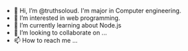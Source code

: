 - 👋 Hi, I’m @truthsoloud. I'm major in Computer engineering.
- 👀 I’m interested in web programming.
- 🌱 I’m currently learning about Node.js
- 💞️ I’m looking to collaborate on ...
- 📫 How to reach me ...

<!---
truthsoloud/truthsoloud is a ✨ special ✨ repository because its `README.md` (this file) appears on your GitHub profile.
You can click the Preview link to take a look at your changes.
--->
